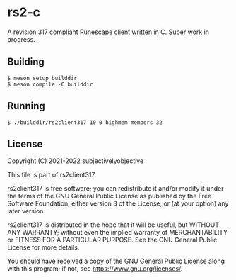 # rs2-c
A revision 317 compliant Runescape client written in C. Super work in progress.

## Building
	$ meson setup builddir
	$ meson compile -C builddir

## Running
	$ ./builddir/rs2client317 10 0 highmem members 32

## License
Copyright (C) 2021-2022 subjectivelyobjective

This file is part of rs2client317.

rs2client317 is free software; you can redistribute it and/or modify
it under the terms of the GNU General Public License as published by
the Free Software Foundation; either version 3 of the License, or
(at your option) any later version.

rs2client317 is distributed in the hope that it will be useful,
but WITHOUT ANY WARRANTY; without even the implied warranty of
MERCHANTABILITY or FITNESS FOR A PARTICULAR PURPOSE.  See the
GNU General Public License for more details.

You should have received a copy of the GNU General Public License
along with this program; if not, see https://www.gnu.org/licenses/.

